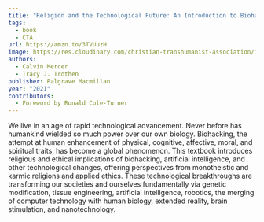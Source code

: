 ```yaml
---
title: "Religion and the Technological Future: An Introduction to Biohacking, Artificial Intelligence, and Transhumanism"
tags:
  - book
  - CTA
url: https://amzn.to/3TVUuzH
image: https://res.cloudinary.com/christian-transhumanist-association/image/upload/v1757362802/books/61PwMJLzqVL._SY522_.jpg
authors:
  - Calvin Mercer
  - Tracy J. Trothen
publisher: Palgrave Macmillan
year: "2021"
contributors:
  - Foreword by Ronald Cole-Turner
---
```

We live in an age of rapid technological advancement. Never before has humankind wielded so much power over our own biology. Biohacking, the attempt at human enhancement of physical, cognitive, affective, moral, and spiritual traits, has become a global phenomenon. This textbook introduces religious and ethical implications of biohacking, artificial intelligence, and other technological changes, offering perspectives from monotheistic and karmic religions and applied ethics. These technological breakthroughs are transforming our societies and ourselves fundamentally via genetic modification, tissue engineering, artificial intelligence, robotics, the merging of computer technology with human biology, extended reality, brain stimulation, and nanotechnology.
